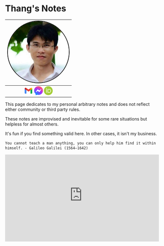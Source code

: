 # Thang's Notes

<!-- add picutres in table-->
<!-- ![](./assets/images/my_picture3x3.jpg) 
  [![](./assets/images/icon_linkedin.jpg)](https://www.linkedin.com/in/thang-nguyen-5b458a218) 
![](./assets/images/hello_world.png)
--> 

 
| <img src="./assets/images/my_picture3x3.jpg" style="border-radius: 50%; border: 2px solid black;"/> | 
|:---:|
| [![](./assets/images/icon_email.png)](mailto:caothangckt@gmail.com)  [![](./assets/images/icon_messenger.png)](https://www.facebook.com/thangckt5)  [![](./assets/images/icon_ORCID.png)](https://orcid.org/0000-0001-9826-5397)  |

This page dedicates to my personal arbitrary notes and does not reflect either community or third party rules. 

These notes are improvised and inevitable for some rare situations but helpless for almost others. 

It's fun if you find something valid here. In other cases, it isn't my business.

```tip
You cannot teach a man anything, you can only help him find it within himself. - Galileo Galilei (1564–1642)
```

<!--  
```python
if "bullshit" not in your_life:
    print("Hello world")
else:
    raise Error("stuck in bullshit")
``` 
-->

<!--- #### [My CV](https://thangckt.github.io/cv) -->

        
<div style="position:relative;padding-bottom:56.25%;">    
<iframe src="https://www.youtube-nocookie.com/embed/videoseries?list=PLQpdLg156HYIfKyIDKEKLbPm9GOi5Xy-7&modestbranding=1&showinfo=0"
        style="width:100%;height:100%;position:absolute;left:0px;top:0px;" frameborder="0"
        allow="accelerometer; autoplay; clipboard-write; encrypted-media; gyroscope; picture-in-picture" allowfullscreen ></iframe> </div>
        
